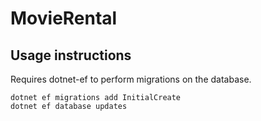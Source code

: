 # MovieRental



## Usage instructions

Requires dotnet-ef to perform migrations on the database.

```
dotnet ef migrations add InitialCreate
dotnet ef database updates
```